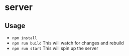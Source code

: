 # server
## Usage
- `npm install`
- `npm run build` This will watch for changes and rebuild
- `npm run start` This will spin up the server
